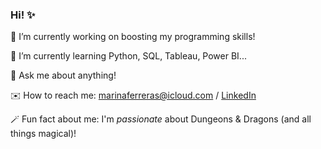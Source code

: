 ### Hi! ✨

💭 I’m currently working on boosting my programming skills!

🌙 I’m currently learning Python, SQL, Tableau, Power BI...

💬 Ask me about anything!

✉️ How to reach me: marinaferreras@icloud.com / [LinkedIn](https://www.linkedin.com/in/marina-ferreras/)

🪄 Fun fact about me: I'm _passionate_ about Dungeons & Dragons (and all things magical)!
